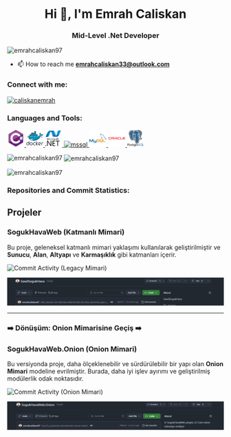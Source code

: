 <h1 align="center">Hi 👋, I'm Emrah Caliskan</h1>
<h3 align="center">Mid-Level .Net Developer</h3>

<p align="left"> <img src="https://komarev.com/ghpvc/?username=emrahcaliskan97&label=Profile%20views&color=0e75b6&style=flat" alt="emrahcaliskan97" /> </p>

- 📫 How to reach me **emrahcaliskan33@outlook.com**

<h3 align="left">Connect with me:</h3>
<p align="left">
<a href="https://www.linkedin.com/in/caliskanemrah/" target="blank"><img align="center" src="https://raw.githubusercontent.com/rahuldkjain/github-profile-readme-generator/master/src/images/icons/Social/linked-in-alt.svg" alt="caliskanemrah" height="30" width="40" /></a>
</p>

<h3 align="left">Languages and Tools:</h3>
<p align="left"> 
  <a href="https://www.w3schools.com/cs/" target="_blank" rel="noreferrer"> 
    <img src="https://raw.githubusercontent.com/devicons/devicon/master/icons/csharp/csharp-original.svg" alt="csharp" width="40" height="40"/> 
  </a> 
  <a href="https://www.docker.com/" target="_blank" rel="noreferrer"> 
    <img src="https://raw.githubusercontent.com/devicons/devicon/master/icons/docker/docker-original-wordmark.svg" alt="docker" width="40" height="40"/> 
  </a> 
  <a href="https://dotnet.microsoft.com/" target="_blank" rel="noreferrer"> 
    <img src="https://raw.githubusercontent.com/devicons/devicon/master/icons/dot-net/dot-net-original-wordmark.svg" alt="dotnet" width="40" height="40"/> 
  </a> 
  <a href="https://www.microsoft.com/en-us/sql-server" target="_blank" rel="noreferrer"> 
    <img src="https://www.svgrepo.com/show/303229/microsoft-sql-server-logo.svg" alt="mssql" width="40" height="40"/> 
  </a> 
  <a href="https://www.mysql.com/" target="_blank" rel="noreferrer"> 
    <img src="https://raw.githubusercontent.com/devicons/devicon/master/icons/mysql/mysql-original-wordmark.svg" alt="mysql" width="40" height="40"/> 
  </a> 
  <a href="https://www.oracle.com/" target="_blank" rel="noreferrer"> 
    <img src="https://raw.githubusercontent.com/devicons/devicon/master/icons/oracle/oracle-original.svg" alt="oracle" width="40" height="40"/> 
  </a> 
  <a href="https://www.postgresql.org" target="_blank" rel="noreferrer"> 
    <img src="https://raw.githubusercontent.com/devicons/devicon/master/icons/postgresql/postgresql-original-wordmark.svg" alt="postgresql" width="40" height="40"/> 
  </a> 
</p>

<p><img align="left" src="https://github-readme-stats.vercel.app/api/top-langs?username=emrahcaliskan97&show_icons=true&locale=en&layout=compact" alt="emrahcaliskan97" /></p>

<p>&nbsp;<img align="center" src="https://github-readme-stats.vercel.app/api?username=emrahcaliskan97&show_icons=true&locale=en" alt="emrahcaliskan97" /></p>

<p><img align="center" src="https://github-readme-streak-stats.herokuapp.com/?user=emrahcaliskan97&" alt="emrahcaliskan97" /></p>

<h3 align="left">Repositories and Commit Statistics:</h3>

## Projeler

### SogukHavaWeb (Katmanlı Mimari)
Bu proje, geleneksel katmanlı mimari yaklaşımı kullanılarak geliştirilmiştir ve **Sunucu**, **Alan**, **Altyapı** ve **Karmaşıklık** gibi katmanları içerir.

<p align="left">
  <img src="https://img.shields.io/github/commit-activity/y/username/SogukHavaWeb" alt="Commit Activity (Legacy Mimari)">
</p>

<p align="left">
  <img src="https://github.com/emrahcaliskan97/Assets/blob/88eb0d3feb384df7b2edfca70a0f3fab10b0f566/SogukHavaWeb%20Stats.png" alt="SogukHavaWeb Commit Ekran Görüntüsü">
</p>

---

### ➡️ Dönüşüm: Onion Mimarisine Geçiş ➡️

### SogukHavaWeb.Onion (Onion Mimari)
Bu versiyonda proje, daha ölçeklenebilir ve sürdürülebilir bir yapı olan **Onion Mimari** modeline evrilmiştir. Burada, daha iyi işlev ayırımı ve geliştirilmiş modülerlik odak noktasıdır.

<p align="left">
  <img src="https://img.shields.io/github/commit-activity/y/username/SogukHavaWeb.Onion" alt="Commit Activity (Onion Mimari)">
</p>

<p align="left">
  <img src="https://github.com/emrahcaliskan97/Assets/blob/9e4c2d75bae253379bd913dc2a8c9b1ff642e385/SogukHavaWeb.Onion%20Stats.png" alt="SogukHavaWeb.Onion Commit Ekran Görüntüsü">
</p>


